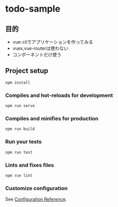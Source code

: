 # todo-sample

## 目的
- vue-cliでアプリケーションを作ってみる
- vuex,vue-routerは使わない
- コンポーネントだけ使う

## Project setup
```
npm install
```

### Compiles and hot-reloads for development
```
npm run serve
```

### Compiles and minifies for production
```
npm run build
```

### Run your tests
```
npm run test
```

### Lints and fixes files
```
npm run lint
```

### Customize configuration
See [Configuration Reference](https://cli.vuejs.org/config/).

